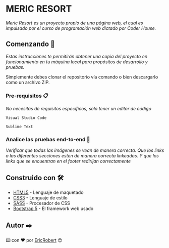 # MERIC RESORT

_Meric Resort es un proyecto propio de una página web, el cual es impulsado por el curso de programación web dictado por Coder House._

## Comenzando 🚀

_Estas instrucciones te permitirán obtener una copia del proyecto en funcionamiento en tu máquina local para propósitos de desarrollo y pruebas._

Simplemente debes clonar el repositorio vía comando o bien descargarlo como un archivo ZIP.


### Pre-requisitos 📋

_No necesitas de requisitos específicos, solo tener un editor de código_

```
Visual Studio Code
```
```
Sublime Text
```

### Analice las pruebas end-to-end 🔩

_Verificar que todas las imágenes se vean de manera correcta. Que los links a las diferentes secciones esten de manera correcta linkeados. Y que los links que se encuentran en el footer redirijan correctamente_


## Construido con 🛠️


* [HTML5](https://es.wikipedia.org/wiki/HTML5) - Lenguaje de maquetado
* [CSS3](https://es.wikipedia.org/wiki/Hoja_de_estilos_en_cascada) - Lenguaje de estilo
* [SASS](https://es.wikipedia.org/wiki/Sass) - Procesador de CSS
* [Bootstrap 5](https://cdn.jsdelivr.net/npm/bootstrap@5.1.3/dist/css/bootstrap.min.css) - El framework web usado


## Autor ✒️

⌨️ con ❤️ por [EricRobert](https://github.com/ericrobert93) 😊
